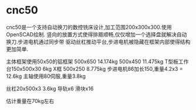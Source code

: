 cnc50
=====

cnc50是一个支持自动换刀的数控铣床设计,加工范围200x300x300.使用OpenSCAD绘制.
竖向的放置方式使得排屑顺畅,仅仅增加一个选择盘就解决自动换刀.步进电机通过同步带
驱动丝杠推动平台,步进电机被隐藏在框架内部使得结构更加简单.

主体框架使用50x50的铝框架
500x650 14.174kg
500x450 11.475kg
T型板工作台150x500x30 6kg
X框 500x250 8.775kg
步进电机86加长150,重量4.2x3 = 12.6kg
主轴使用80伺服,重量3.8kg

丝杠20x500x3 3.6kg
导轨x6
滑块x16

估计重量在70kg左右
